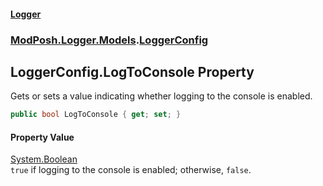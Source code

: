 #### [Logger](index.md 'index')
### [ModPosh.Logger.Models](ModPosh.Logger.Models.md 'ModPosh.Logger.Models').[LoggerConfig](ModPosh.Logger.Models.LoggerConfig.md 'ModPosh.Logger.Models.LoggerConfig')

## LoggerConfig.LogToConsole Property

Gets or sets a value indicating whether logging to the console is enabled.

```csharp
public bool LogToConsole { get; set; }
```

#### Property Value
[System.Boolean](https://docs.microsoft.com/en-us/dotnet/api/System.Boolean 'System.Boolean')  
`true` if logging to the console is enabled; otherwise, `false`.